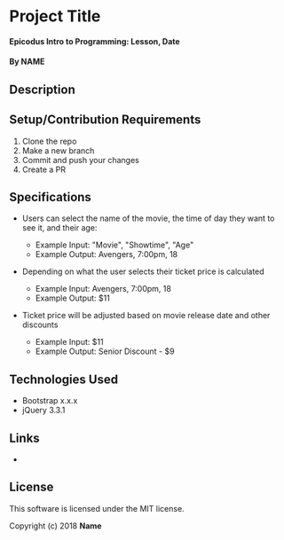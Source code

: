 # Project Title

#### Epicodus Intro to Programming: Lesson, Date

#### By NAME

## Description



## Setup/Contribution Requirements

1. Clone the repo
1. Make a new branch
1. Commit and push your changes
1. Create a PR

## Specifications

* Users can select the name of the movie, the time of day they want to see it, and their age:
  * Example Input: "Movie", "Showtime", "Age"
  * Example Output: Avengers, 7:00pm, 18

* Depending on what the user selects their ticket price is calculated
  * Example Input: Avengers, 7:00pm, 18
  * Example Output: $11

* Ticket price will be adjusted based on movie release date and other discounts
  * Example Input: $11
  * Example Output: Senior Discount - $9

## Technologies Used

* Bootstrap x.x.x
* jQuery 3.3.1

## Links

*

## License

This software is licensed under the MIT license.

Copyright (c) 2018 **Name**
